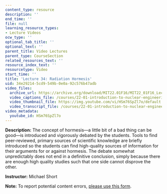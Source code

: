 ```yaml
---
content_type: resource
description: ''
end_time: ''
file: null
learning_resource_types:
- Lecture Videos
ocw_type: ''
optional_tab_title: ''
optional_text: ''
parent_title: Video Lectures
parent_type: CourseSection
related_resources_text: ''
resource_index_text: ''
resourcetype: Video
start_time: ''
title: 'Lecture 34: Radiation Hormesis'
uid: 34e29214-5cd9-549b-0e0a-92c576b47adb
video_files:
  archive_url: https://archive.org/download/MIT22.01F16/MIT22_01F16_Lec34_300k.mp4
  video_captions_file: /courses/22-01-introduction-to-nuclear-engineering-and-ionizing-radiation-fall-2016/6e451a524f325587911add902d2feca2_HSm76SpZl7o.vtt
  video_thumbnail_file: https://img.youtube.com/vi/HSm76SpZl7o/default.jpg
  video_transcript_file: /courses/22-01-introduction-to-nuclear-engineering-and-ionizing-radiation-fall-2016/556dbcd59b3b0d40cfda600d20e57238_HSm76SpZl7o.pdf
video_metadata:
  youtube_id: HSm76SpZl7o
---
```


**Description:** The concept of hormesis—a little bit of a bad thing can be good—is introduced and vigorously debated by the students. Tools to find peer-reviewed, primary sources of scientific knowledge are briefly introduced so the students can find high-quality sources of information for their arguments for or against hormesis. The debate somewhat unpredictably does not end in a definitive conclusion, simply because there are enough high quality studies such that one side cannot disprove the other.

**Instructor:** Michael Short

**Note:** To report potential content errors, [please use this form](https://forms.gle/8B2zcUvfCtgJdTdE7).



